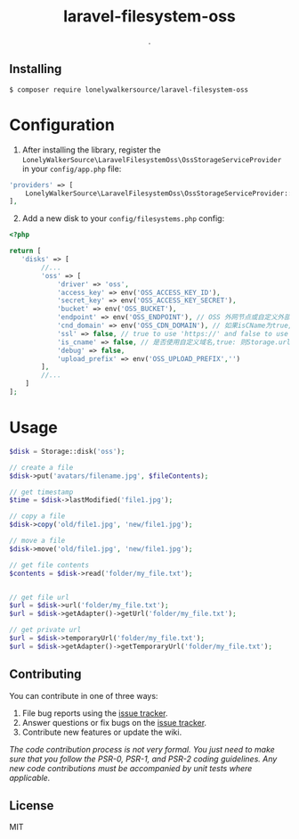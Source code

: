 <h1 align="center"> laravel-filesystem-oss </h1>

<p align="center"> .</p>


## Installing

```shell
$ composer require lonelywalkersource/laravel-filesystem-oss
```


# Configuration

1. After installing the library, register the `LonelyWalkerSource\LaravelFilesystemOss\OssStorageServiceProvider` in your `config/app.php` file:

```php
'providers' => [
    LonelyWalkerSource\LaravelFilesystemOss\OssStorageServiceProvider::class,
],
```

2. Add a new disk to your `config/filesystems.php` config:

```php
<?php

return [
   'disks' => [
        //...
        'oss' => [
            'driver' => 'oss',
            'access_key' => env('OSS_ACCESS_KEY_ID'),
            'secret_key' => env('OSS_ACCESS_KEY_SECRET'),
            'bucket' => env('OSS_BUCKET'),
            'endpoint' => env('OSS_ENDPOINT'), // OSS 外网节点或自定义外部域名
            'cnd_domain' => env('OSS_CDN_DOMAIN'), // 如果isCName为true, getUrl会判断cdnDomain是否设定来决定返回的url，如果cdnDomain未设置，则使用endpoint来生成url，否则使用cdn
            'ssl' => false, // true to use 'https://' and false to use 'http://'. default is false,
            'is_cname' => false, // 是否使用自定义域名,true: 则Storage.url()会使用自定义的cdn或域名生成文件url， false: 则使用外部节点生成url
            'debug' => false,
            'upload_prefix' => env('OSS_UPLOAD_PREFIX','')
        ],
        //...
    ]
];
```

# Usage

```php
$disk = Storage::disk('oss');

// create a file
$disk->put('avatars/filename.jpg', $fileContents);

// get timestamp
$time = $disk->lastModified('file1.jpg');

// copy a file
$disk->copy('old/file1.jpg', 'new/file1.jpg');

// move a file
$disk->move('old/file1.jpg', 'new/file1.jpg');

// get file contents
$contents = $disk->read('folder/my_file.txt');


// get file url
$url = $disk->url('folder/my_file.txt');
$url = $disk->getAdapter()->getUrl('folder/my_file.txt');

// get private url
$url = $disk->temporaryUrl('folder/my_file.txt');
$url = $disk->getAdapter()->getTemporaryUrl('folder/my_file.txt');
```

## Contributing

You can contribute in one of three ways:

1. File bug reports using the [issue tracker](https://github.com/lonelywalkersource/laravel-filesystem-oss/issues).
2. Answer questions or fix bugs on the [issue tracker](https://github.com/lonelywalkersource/laravel-filesystem-oss/issues).
3. Contribute new features or update the wiki.

_The code contribution process is not very formal. You just need to make sure that you follow the PSR-0, PSR-1, and PSR-2 coding guidelines. Any new code contributions must be accompanied by unit tests where applicable._

## License

MIT